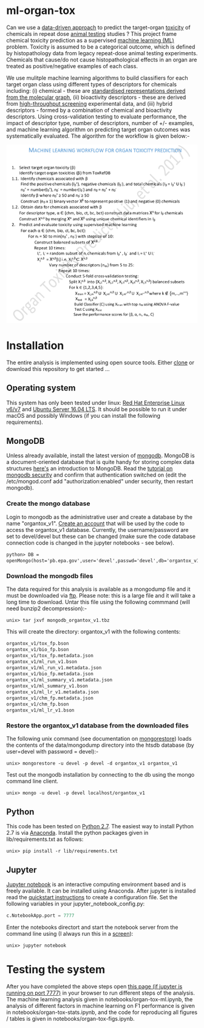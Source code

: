 # ml-organ-tox

Can we use a [data-driven approach](https://en.wikipedia.org/wiki/Data_science) to predict the target-organ [toxicity](https://en.wikipedia.org/wiki/Toxicity) of chemicals in repeat dose [animal testing](https://en.wikipedia.org/wiki/Animal_testing) studies ? This  project frame chemical toxicity prediction as a supervised [machine learning (ML)](https://en.wikipedia.org/wiki/Machine_learning)  problem. Toxicity is assumed to be a categorical outcome, which is defined by histopathology data from legacy repeat-dose animal testing experiments. Chemicals that cause/do not cause histopathological effects in an organ are treated as positive/negative examples of each class. 

We use mulitple machine learning algorithms to build classifiers for each target organ class using different types of descriptors for chemicals including: (i) chemical - these are [standardised representations derived from the molecular graph](https://en.wikipedia.org/wiki/Molecular_descriptor), (ii) bioactivity descriptors - these are derived from [high-throughput screening](https://en.wikipedia.org/wiki/High-throughput_screening) experimental data, and (iii) hybrid descriptors - formed by a combination of chemical and bioactivity descriptors. Using cross-validation testing to evaluate performance, the impact of descriptor type, number of descriptors, number of +/- examples, and machine learning algorithm on predicting target organ outcomes was systematically evaluated. The algorithm for the workflow is given below:-

![](figs/algorithm.png)

# Installation
The entire analysis is implemented using open source tools. Either [clone](https://help.github.com/articles/cloning-a-repository/)  or download this repository to get started ...


## Operating system 
This system has only been tested under linux: [Red Hat Enterprise Linux v6/v7](https://www.redhat.com/en/technologies/linux-platforms/enterprise-linux) and [Ubuntu Server 16.04 LTS](http://www.ubuntu.com). It should be possible to run it under macOS and possibly Windows (if you can install the following requirements). 

## MongoDB
Unless already available, install the latest version of [mongodb](http://www.mongodb.com). MongoDB is a document-oriented database that is quite handy for storing complex data structures [here's](https://docs.mongodb.com/getting-started/shell/introduction/) an introduction to MongoDB. Read the [tutorial on mongodb security](https://docs.mongodb.com/manual/tutorial) and confirm that authentication switched on (edit the /etc/mongod.conf add "authorization:enabled" under security, then restart mongodb).

### Create the mongo database 

Login to mongodb as the administrative user and create a database by the name "organtox_v1". [Create an account](https://docs.mongodb.com/manual/reference/method/db.createUser/) that will be used by the code to access the organtox_v1 database. Currently, the username/password are set to devel/devel but these can be changed (make sure the code database connection code is changed in the jupyter notebooks - see below).

```
python> DB = openMongo(host='pb.epa.gov',user='devel',passwd='devel',db='organtox_v1')
```

### Download the mongodb files
The data required for this analysis is available as a mongodump file and it must be downloaded via [ftp](https://tinyurl.com/z4nfto6). Please note: this is a large file and it will take a long time to download. Untar this file using the following commmand (will need bunzip2 decompression):-

```
unix> tar jxvf mongodb_organtox_v1.tbz
```

This will create the directory: organtox_v1 with the following contents:
```
organtox_v1/tox_fp.bson
organtox_v1/bio_fp.bson
organtox_v1/tox_fp.metadata.json
organtox_v1/ml_run_v1.bson
organtox_v1/ml_run_v1.metadata.json
organtox_v1/bio_fp.metadata.json
organtox_v1/ml_summary_v1.metadata.json
organtox_v1/ml_summary_v1.bson
organtox_v1/ml_lr_v1.metadata.json
organtox_v1/chm_fp.metadata.json
organtox_v1/chm_fp.bson
organtox_v1/ml_lr_v1.bson
```

### Restore the organtox_v1 database from the downloaded files


The following unix command (see documentation on [mongorestore](https://docs.mongodb.com/manual/reference/program/mongorestore/)) loads the contents of the data/mongodump directory into the htsdb database (by user=devel with password = devel):-

```
unix> mongorestore -u devel -p devel -d organtox_v1 organtox_v1
```

Test out the mongodb installation by connecting to the db using the mongo command line client.
```
unix> mongo -u devel -p devel localhost/organtox_v1
```

## Python

This code has been tested on [Python 2.7](http://python.org). The easiest way to install Python 2.7 is via [Anaconda](https://www.continuum.io/downloads). Install the python packages given in lib/requirements.txt as follows:

```
unix> pip install -r lib/requirements.txt
```

## Jupyter
[Jupyter notebook](http://jupyter.org/) is an interactive computing environment based and is freely available. It can be installed using Anaconda. After jupyter is installed read the [quickstart instructions](https://jupyter-notebook-beginner-guide.readthedocs.io/en/latest/) to create a configuration file. Set the following variables in your jupyter_notebook_config.py:

```python
c.NotebookApp.port = 7777
```

Enter the notebooks directort and start the notebook server from the command line using (I always run this in a [screen](https://www.gnu.org/software/screen/manual/screen.html)):

```
unix> jupyter notebook
```

# Testing the system

After you have completed the above steps open [this page (if jupyter is running on port 7777)](http://localhost:7777) in your browser to run different steps of the analysis. The machine learning analysis given in notebooks/organ-tox-ml.ipynb, the analysis of different factors in machine learning on F1 performance is given in notebooks/organ-tox-stats.ipynb, and the code for reproducing all figures / tables is given in notebooks/organ-tox-figs.ipynb.


